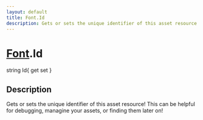 ```yaml
---
layout: default
title: Font.Id
description: Gets or sets the unique identifier of this asset resource! This can be helpful for debugging, managine your assets, or finding them later on!
---
```

# [Font]({{site.url}}/Pages/StereoKit/Font.html).Id

<div class='signature' markdown='1'>
string Id{ get set }
</div>

## Description
Gets or sets the unique identifier of this asset resource!
This can be helpful for debugging, managine your assets, or finding
them later on!

